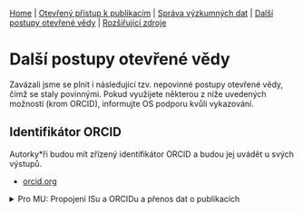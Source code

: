 [Home](/osprinciples/) | [Otevřený přístup k publikacím](/osprinciples/open-access) | [Správa výzkumných dat](/osprinciples/sprava-dat) | [Další postupy otevřené vědy](/osprinciples/dalsi-postupy) | [Rozšiřující zdroje](/osprinciples/zdroje)

# Další postupy otevřené vědy

Zavázali jsme se plnit i následující tzv. nepovinné postupy otevřené vědy, čímž se staly povinnými. Pokud využijete některou z níže uvedených možností (krom ORCID), informujte OS podporu kvůli vykazování.

## Identifikátor ORCID

Autorky\*ři budou mít zřízený identifikátor ORCID a budou jej uvádět u svých výstupů.

- [orcid.org](https://orcid.org/)

<details markdown="1">

<summary>Pro MU: Propojení ISu a ORCIDu a přenos dat o publikacích</summary>

Aby se publikace vyplněné v ISu zobrazovaly v ORCID profilu, je nutno udělit MU souhlas v sekci [Identifikátory osob (IS)](https://is.muni.cz/auth/publikace/identifikatory_osob). Pak lze zvolit, jaký typ publikací se budou přenášet, nebo je vybrat ručně ve [Správě publikací (IS)](https://is.muni.cz/auth/publications?orcid=1).

## Včasné sdílení výsledků výzkumu

**Preprinty**

Autorky\*ři budou „v relevantních případech“ sdílet články ve verzi před recenzním řízením, pokud to není v rozporu s podmínkami zvoleného časopisu.

- [Rejstřík preprintových serverů ASAPbio](https://asapbio.org/preprint-servers)
- [Server pro lingvistiku Lingbuzz](https://lingbuzz.net/)

**Předregistrace výzkumu**

Předregistrace výzkumu (hypotéz, metodologie) zajistí větší transparentnost. Ve studii proveditelnosti bylo slíbeno využití platformy [Open Science Framework (OSF)](https://osf.io/)

**Včasné sdílení dat**

Sdílení dat v důvěryhodném repozitáři ještě před zveřejněním daného článku.

## Open peer-review

Pokud časopis nabízí otevřené recenzní řízení, měli bychom tuto možnost využít.

## Zveřejňování výzkumných zpráv

Výzkumné zprávy budou
- opatřeny persistentním identifikátorem,
- vloženy do institucionálních repozitářů partnerů,
- odkazovány na webu projektu.

## Občanská věda

Občanská věda (Citizen Science) představuje zapojení dalších aktérů mimo vědeckých pracovníků do různých fází vědeckého výzkumu. To může zahrnovat formulaci výzkumné otázky, návrh metod, shromažďování a vyhodnocování dat i prezentování výsledků. Zapojení občanských vědců je uvedeno v poděkování.

- [Ten Principles of Citizen Science – European Citizen Science Association (ECSA)](https://www.ecsa.ngo/10-principles/)

[⬅ Správa výzkumných dat](osprinciples/sprava-dat) 

---

Texty vznikly na základě příručky Metodika pro Open Science [projektu RES-HUM](https://reshum.muni.cz).

This site was built using [GitHub Pages](https://pages.github.com/).